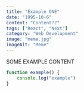 ```yaml
---
title: "Example ONE"
date: "1995-10-6"
content: "Content??"
tags: ["React", "Next"]
category: "Web Development"
image: "meme.jpg"
imageAlt: "Meme"
---
```

SOME EXAMPLE CONTENT
``` js
function example() {
    console.log("example")
}
```